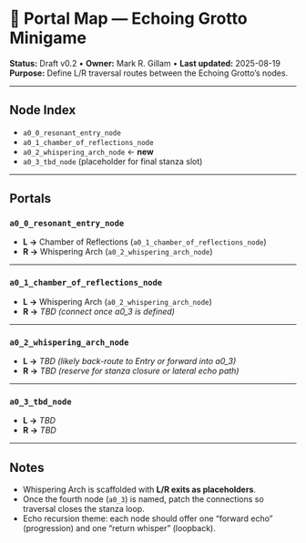 
# 🌌 Portal Map — Echoing Grotto Minigame

**Status:** Draft v0.2 • **Owner:** Mark R. Gillam • **Last updated:** 2025-08-19  
**Purpose:** Define L/R traversal routes between the Echoing Grotto’s nodes.  

---

## Node Index
- `a0_0_resonant_entry_node`
- `a0_1_chamber_of_reflections_node`
- `a0_2_whispering_arch_node` ← **new**
- `a0_3_tbd_node` (placeholder for final stanza slot)

---

## Portals

### `a0_0_resonant_entry_node`
- **L →** Chamber of Reflections (`a0_1_chamber_of_reflections_node`)  
- **R →** Whispering Arch (`a0_2_whispering_arch_node`)  

---

### `a0_1_chamber_of_reflections_node`
- **L →** Whispering Arch (`a0_2_whispering_arch_node`)  
- **R →** *TBD (connect once a0_3 is defined)*  

---

### `a0_2_whispering_arch_node`
- **L →** *TBD (likely back-route to Entry or forward into a0_3)*  
- **R →** *TBD (reserve for stanza closure or lateral echo path)*  

---

### `a0_3_tbd_node`
- **L →** *TBD*  
- **R →** *TBD*  

---

## Notes
- Whispering Arch is scaffolded with **L/R exits as placeholders**.  
- Once the fourth node (`a0_3`) is named, patch the connections so traversal closes the stanza loop.  
- Echo recursion theme: each node should offer one “forward echo” (progression) and one “return whisper” (loopback).  
